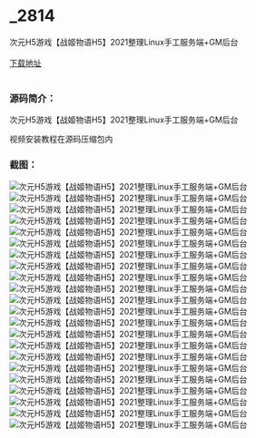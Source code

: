 # _2814
次元H5游戏【战姬物语H5】2021整理Linux手工服务端+GM后台
<br/></br>
[下载地址](https://www.uuid2.com/2814.html "下载地址")
<br/></br>
<h3>源码简介：</h3>
<p>次元H5游戏【战姬物语H5】2021整理Linux手工服务端+GM后台<p>
<p>视频安装教程在源码压缩包内<p>
<h3>截图：</h3>
<img src="https://www.uuid2.com/wp-content/uploads/img/202112/d9d3585165.jpg" alt="次元H5游戏【战姬物语H5】2021整理Linux手工服务端+GM后台"><img src="https://www.uuid2.com/wp-content/uploads/img/202112/8e630a5716.jpg" alt="次元H5游戏【战姬物语H5】2021整理Linux手工服务端+GM后台"><img src="https://www.uuid2.com/wp-content/uploads/img/202112/48d3425985.jpg" alt="次元H5游戏【战姬物语H5】2021整理Linux手工服务端+GM后台"><img src="https://www.uuid2.com/wp-content/uploads/img/202112/33509af806.jpg" alt="次元H5游戏【战姬物语H5】2021整理Linux手工服务端+GM后台"><img src="https://www.uuid2.com/wp-content/uploads/img/202112/1670942255.jpg" alt="次元H5游戏【战姬物语H5】2021整理Linux手工服务端+GM后台"><img src="https://www.uuid2.com/wp-content/uploads/img/202112/6eb6aec450.jpg" alt="次元H5游戏【战姬物语H5】2021整理Linux手工服务端+GM后台"><img src="https://www.uuid2.com/wp-content/uploads/img/202112/df94bf8667.jpg" alt="次元H5游戏【战姬物语H5】2021整理Linux手工服务端+GM后台"><img src="https://www.uuid2.com/wp-content/uploads/img/202112/0e3bf55860.jpg" alt="次元H5游戏【战姬物语H5】2021整理Linux手工服务端+GM后台"><img src="https://www.uuid2.com/wp-content/uploads/img/202112/f30fcc7795.jpg" alt="次元H5游戏【战姬物语H5】2021整理Linux手工服务端+GM后台"><img src="https://www.uuid2.com/wp-content/uploads/img/202112/74c9a00239.jpg" alt="次元H5游戏【战姬物语H5】2021整理Linux手工服务端+GM后台"><img src="https://www.uuid2.com/wp-content/uploads/img/202112/77036d5914.jpg" alt="次元H5游戏【战姬物语H5】2021整理Linux手工服务端+GM后台"><img src="https://www.uuid2.com/wp-content/uploads/img/202112/8cf16fb564.jpg" alt="次元H5游戏【战姬物语H5】2021整理Linux手工服务端+GM后台"><img src="https://www.uuid2.com/wp-content/uploads/img/202112/199566b417.jpg" alt="次元H5游戏【战姬物语H5】2021整理Linux手工服务端+GM后台"><img src="https://www.uuid2.com/wp-content/uploads/img/202112/3bfc480915.jpg" alt="次元H5游戏【战姬物语H5】2021整理Linux手工服务端+GM后台"><img src="https://www.uuid2.com/wp-content/uploads/img/202112/090d71d303.jpg" alt="次元H5游戏【战姬物语H5】2021整理Linux手工服务端+GM后台"><img src="https://www.uuid2.com/wp-content/uploads/img/202112/c2b6748534.jpg" alt="次元H5游戏【战姬物语H5】2021整理Linux手工服务端+GM后台"><img src="https://www.uuid2.com/wp-content/uploads/img/202112/c4fc36c264.jpg" alt="次元H5游戏【战姬物语H5】2021整理Linux手工服务端+GM后台"><img src="https://www.uuid2.com/wp-content/uploads/img/202112/e225515182.jpg" alt="次元H5游戏【战姬物语H5】2021整理Linux手工服务端+GM后台"><img src="https://www.uuid2.com/wp-content/uploads/img/202112/d63cba1798.jpg" alt="次元H5游戏【战姬物语H5】2021整理Linux手工服务端+GM后台"><img src="https://www.uuid2.com/wp-content/uploads/img/202112/b0ff2a0158.jpg" alt="次元H5游戏【战姬物语H5】2021整理Linux手工服务端+GM后台"><img src="https://www.uuid2.com/wp-content/uploads/img/202112/eb710d6850.jpg" alt="次元H5游戏【战姬物语H5】2021整理Linux手工服务端+GM后台"><img src="https://www.uuid2.com/wp-content/uploads/img/202112/2fb04e3397.jpg" alt="次元H5游戏【战姬物语H5】2021整理Linux手工服务端+GM后台">
